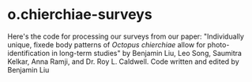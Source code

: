 # o.chierchiae-surveys
Here's the code for processing our surveys from our paper: "Individually unique, fixede body patterns of *Octopus chierchiae* allow for photo-identification in long-term studies" by Benjamin Liu, Leo Song, Saumitra Kelkar, Anna Ramji, and Dr. Roy L. Caldwell. Code written and edited by Benjamin Liu 
